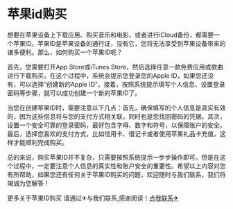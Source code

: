 # 苹果id购买

想要在苹果设备上下载应用、购买音乐和电影，或者进行iCloud备份，都需要一个苹果ID。苹果ID是苹果设备的通行证，没有它，您将无法享受到苹果设备带来的诸多便利。那么，如何购买一个苹果ID呢？

首先，您需要打开App Store或iTunes Store，然后选择任意一款免费应用或歌曲进行下载购买。在这个过程中，系统会提示您登录您的Apple ID，如果您还没有，可以选择“创建新的Apple ID”。接着，按照系统提示填写个人信息、设置登录密码等步骤，就可以成功创建一个新的苹果ID了。

当您在创建苹果ID时，需要注意以下几点：首先，确保填写的个人信息是真实有效的，因为这些信息将与您的支付方式相关联，同时也是您找回密码的凭据。其次，设置一个安全可靠的登录密码，最好包含字母、数字和符号，以保障账户的安全。最后，选择您喜欢的支付方式，比如信用卡、借记卡或者使用苹果礼品卡充值，这样才能顺利完成购买。

总的来说，购买苹果ID并不复杂，只需要按照系统提示一步步操作即可。但是在这个过程中，一定要注意个人信息的真实性和账户安全的重要性。希望以上内容对您有所帮助，如果您还有任何关于苹果ID购买的问题，欢迎随时与我们联系，我们将竭诚为您解答！

更多关于苹果ID购买 请通过✈与我们联系,感谢阅读！[点我联系✈](https://pc.G208.com)